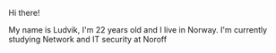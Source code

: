 Hi there!

My name is Ludvik, I'm 22 years old and I live in Norway.
I'm currently studying Network and IT security at Noroff
